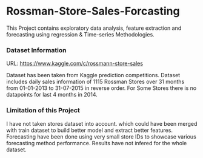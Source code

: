 # Rossman-Store-Sales-Forcasting
This Project contains exploratory data analysis, feature extraction and forecasting using regression &amp; Time-series Methodologies. 

### Dataset Information
URL: https://www.kaggle.com/c/rossmann-store-sales

Dataset has been taken from Kaggle prediction competitions. 
Dataset includes daily sales information of 1115 Rossman Stores over 31 months from 01-01-2013 to 31-07-2015 in reverse order. 
For Some Stores there is no datapoints for last 4 months in 2014. 

### Limitation of this Project
I have not taken stores dataset into account. which could have been merged with train dataset to build better model and extract better features. 
Forecasting have been done using very small store IDs to showcase various forecasting method performance. Results have not infered for the whole dataset. 
